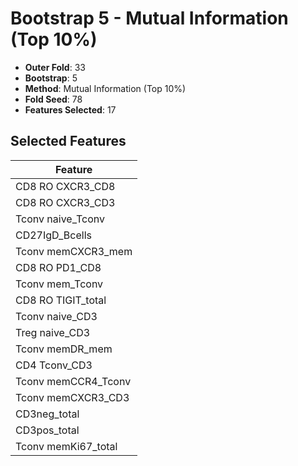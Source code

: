 # Bootstrap 5 - Mutual Information (Top 10%)

- **Outer Fold**: 33
- **Bootstrap**: 5
- **Method**: Mutual Information (Top 10%)
- **Fold Seed**: 78
- **Features Selected**: 17

## Selected Features

| Feature |
|---------|
| CD8 RO CXCR3_CD8 |
| CD8 RO CXCR3_CD3 |
| Tconv naive_Tconv |
| CD27IgD_Bcells |
| Tconv memCXCR3_mem |
| CD8 RO PD1_CD8 |
| Tconv mem_Tconv |
| CD8 RO TIGIT_total |
| Tconv naive_CD3 |
| Treg naive_CD3 |
| Tconv memDR_mem |
| CD4 Tconv_CD3 |
| Tconv memCCR4_Tconv |
| Tconv memCXCR3_CD3 |
| CD3neg_total |
| CD3pos_total |
| Tconv memKi67_total |
